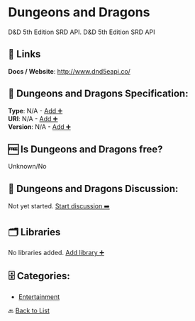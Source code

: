 # Dungeons and Dragons

D&D 5th Edition SRD API. D&D 5th Edition SRD API

##  🔗 Links
**Docs / Website**: http://www.dnd5eapi.co/

## 🧬 Dungeons and Dragons Specification:
**Type**: N/A - [Add ➕](https://github.com/apis-list/apis-list/edit/main/apis/dungeons-and-dragons/dungeons-and-dragons.yaml)  
**URI**: N/A - [Add ➕](https://github.com/apis-list/apis-list/edit/main/apis/dungeons-and-dragons/dungeons-and-dragons.yaml)  
**Version**: N/A - [Add ➕](https://github.com/apis-list/apis-list/edit/main/apis/dungeons-and-dragons/dungeons-and-dragons.yaml)

## 🆓 Is Dungeons and Dragons free?
 Unknown/No 

## 💬 Dungeons and Dragons Discussion:
Not yet started. [Start discussion ➡️](https://github.com/apis-list/apis-list/discussions/new)

## 🗂️ Libraries

No libraries added. [Add library ➕](https://github.com/apis-list/apis-list/edit/main/apis/dungeons-and-dragons/dungeons-and-dragons.yaml)    


## 🗄️ Categories:
- [Entertainment](https://github.com/apis-list/apis-list#entertainment-)

🔙  [Back to List](https://github.com/apis-list/apis-list)
